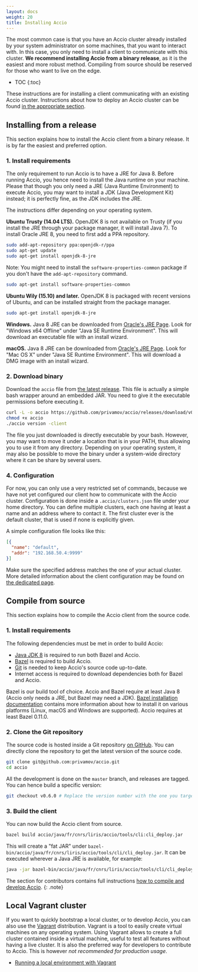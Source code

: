 ```yaml
---
layout: docs
weight: 20
title: Installing Accio
---
```


The most common case is that you have an Accio cluster already installed by your system administrator on some machines, that you want to interact with.
In this case, you only need to install a client to communicate with this cluster.
**We recommend installing Accio from a binary release**, as it is the easiest and more robust method.
Compiling from source should be reserved for those who want to live on the edge.

* TOC
{:toc}  

These instructions are for installing a client communicating with an existing Accio cluster.
Instructions about how to deploy an Accio cluster can be found [in the appropriate section](../deploy/).

## Installing from a release

This section explains how to install the Accio client from a binary release.
It is by far the easiest and preferred option.

###  1. Install requirements

The only requirement to run Accio is to have a JRE for Java 8.
Before running Accio, you hence need to install the Java runtime on your machine.
Please that though you only need a JRE (Java Runtime Environment) to execute Accio, you may want to install a JDK (Java Development Kit) instead;
it is perfectly fine, as the JDK includes the JRE.

The instructions differ depending on your operating system.

**Ubuntu Trusty (14.04 LTS).**
OpenJDK 8 is not available on Trusty (if you install the JRE through your package manager, it will install Java 7).
To install Oracle JRE 8, you need to first add a PPA repository.

```bash
sudo add-apt-repository ppa:openjdk-r/ppa
sudo apt-get update
sudo apt-get install openjdk-8-jre
```

Note: You might need to install the `software-properties-common` package if you don't have the `add-apt-repository` command.

```bash
sudo apt-get install software-properties-common
```

**Ubuntu Wily (15.10) and later.**
OpenJDK 8 is packaged with recent versions of Ubuntu, and can be installed straight from the package manager.

```bash
sudo apt-get install openjdk-8-jre
```

**Windows.**
Java 8 JRE can be downloaded from [Oracle's JRE Page](http://www.oracle.com/technetwork/java/javase/downloads/jre8-downloads-2133155.html).
Look for "Windows x64 Offline" under "Java SE Runtime Environment".
This will download an executable file with an install wizard.

**macOS.**
Java 8 JRE can be downloaded from [Oracle's JRE Page](http://www.oracle.com/technetwork/java/javase/downloads/jre8-downloads-2133155.html).
Look for "Mac OS X" under "Java SE Runtime Environment".
This will download a DMG image with an install wizard.


### 2. Download binary

Download the `accio` file from [the latest release](https://github.com/privamov/accio/releases/latest).
This file is actually a simple bash wrapper around an embedded JAR.
You need to give it the executable permissions before executing it.

```bash
curl -L -o accio https://github.com/privamov/accio/releases/download/v0.6.0/accio
chmod +x accio
./accio version -client
```

The file you just downloaded is directly executable by your bash.
However, you may want to move it under a location that is in your PATH, thus allowing you to use it from any directory.
Depending on your operating system, it may also be possible to move the binary under a system-wide directory where it can be share by several users.

### 4. Configuration

For now, you can only use a very restricted set of commands, because we have not yet configured our client how to communicate with the Accio cluster.
Configuration is done inside a `.accio/clusters.json` file under your home directory.
You can define multiple clusters, each one having at least a name and an address where to contact it.
The first cluster ever is the default cluster, that is used if none is explicitly given.

A simple configuration file looks like this:

```json
[{
  "name": "default",
  "addr": "192.168.50.4:9999"
}]
```

Make sure the specified address matches the one of your actual cluster.
More detailed information about the client configuration may be found on [the dedicated page](configuration.html).

## Compile from source

This section explains how to compile the Accio client from the source code.

### 1. Install requirements

The following dependencies must be met in order to build Accio:

  * [Java JDK 8](http://www.oracle.com/technetwork/java/javase/downloads/jdk8-downloads-2133151.html) is required to run both Bazel and Accio.
  * [Bazel](https://bazel.build) is required to build Accio.
  * [Git](https://git-scm.com/) is needed to keep Accio's source code up-to-date.
  * Internet access is required to download dependencies both for Bazel and Accio.

Bazel is our build tool of choice.
Accio and Bazel require at least Java 8 (Accio only needs a JRE, but Bazel may need a JDK).
[Bazel installation documentation](https://docs.bazel.build/versions/master/install.html) contains more information about how to install it on various platforms (Linux, macOS and Windows are supported).
Accio requires at least Bazel 0.11.0.

### 2. Clone the Git repository

The source code is hosted inside a Git repository [on GitHub](https://github.com/privamov/accio).
You can directly clone the repository to get the latest version of the source code.

```bash
git clone git@github.com:privamov/accio.git
cd accio
```

All the development is done on the `master` branch, and releases are tagged.
You can hence build a specific version:

```bash
git checkout v0.6.0 # Replace the version number with the one you target
```

### 3. Build the client

You can now build the Accio client from source.

```bash
bazel build accio/java/fr/cnrs/liris/accio/tools/cli:cli_deploy.jar
```

This will create a "fat JAR" under `bazel-bin/accio/java/fr/cnrs/liris/accio/tools/cli/cli_deploy.jar`.
It can be executed wherever a Java JRE is available, for example:

```bash
java -jar bazel-bin/accio/java/fr/cnrs/liris/accio/tools/cli/cli_deploy.jar version -client
```

The section for contributors contains full instructions [how to compile and develop Accio](../contribute/compile.html).
{: .note}

## Local Vagrant cluster

If you want to quickly bootstrap a local cluster, or to develop Accio, you can also use the [Vagrant](https://www.vagrantup.com/) distribution.
Vagrant is a tool to easily create virtual machines on any operating system.
Using Vagrant allows to create a full cluster contained inside a virtual machine, useful to test all features without having a live cluster.
It is also the preferred way for developers to contribute to Accio.
This is however *not recommended for production usage*.

  * [Running a local environment with Vagrant](vagrant.html)
